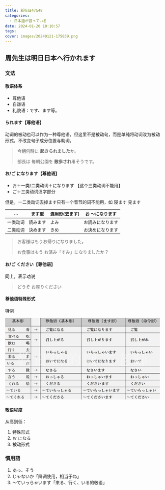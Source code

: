 ```yaml
---
title: 新标日47&48
categories:
  - 日本語が習っている
date: 2024-01-20 10:10:57
tags:
cover: images/20240121-175839.png
---
```


## 周先生は明日日本へ行かれます

### 文法

#### 敬语体系

- 尊他语
- 自谦语
- 礼貌语：です、ます等。

#### られます【尊他语】

动词的被动也可以作为一种尊他语，但这里不是被动句，而是单纯将动词改为被动形式，不改变句子成分位置与助词。

> 今朝何時に **起きられました**か。
>
> 部長は 毎朝公園を **散歩される**そうです。

#### お/ご になります【尊他语】

- お＋一类/二类动词＋になります 【这个三类动词不能用】
- ご＋三类动词汉字部分

但是，一二类动词去掉ます只有一个音节的词不能用，如 寝ます 見ます

| --       | ます型   | 连用形(去ます) | お ～になります  |
| -------- | -------- | -------------- | ---------------- |
| 一类动词 | 読みます | よみ           | お読みになります |
| 二类动词 | 決めます | きめ           | お決めになります |

> お客様はもうお帰りになりました。
>
> お食事はもう お済み「すみ」になりましたか？

#### お/ご ください【尊他语】

同上，表示劝说

> どうぞ お座りください

#### 尊他语特殊形式

特例

![](images/20240121-175839.png)

#### 敬语程度

从高到低：

1. 特殊形式
2. お になる
3. 被动形式

### 慣用語

1. あっ、そう
2. じゃないか「降调使用，相当于ね」
3. ～ていっらゃいます「来る、行く、いる的敬语」
